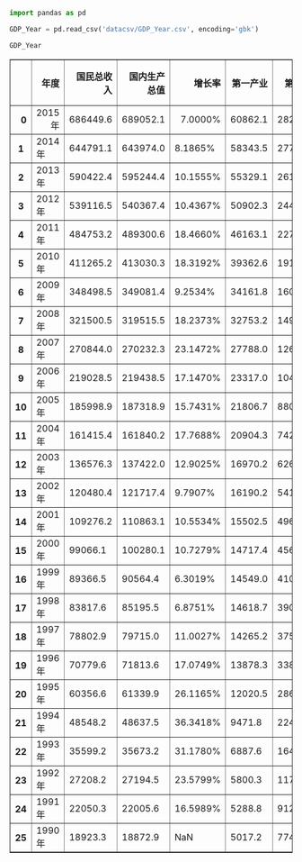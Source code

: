 

```python
import pandas as pd
```


```python
GDP_Year = pd.read_csv('datacsv/GDP_Year.csv', encoding='gbk')
```


```python
GDP_Year
```




<div>
<table border="1" class="dataframe">
  <thead>
    <tr style="text-align: right;">
      <th></th>
      <th nowrap>年度</th>
      <th>国民总收入</th>
      <th>国内生产总值</th>
      <th nowrap>增长率</th>
      <th nowrap>第一产业</th>
      <th nowrap>第二产业</th>
      <th nowrap>第三产业</th>
      <th>人均国内生产总值</th>
    </tr>
  </thead>
  <tbody>
    <tr style="text-align: right;">
      <th>0</th>
      <td>2015年</td>
      <td>686449.6</td>
      <td>689052.1</td>
      <td>7.0000%</td>
      <td>60862.1</td>
      <td>282040.3</td>
      <td>346149.7</td>
      <td>50251</td>
    </tr>
    <tr>
      <th>1</th>
      <td>2014年</td>
      <td>644791.1</td>
      <td>643974.0</td>
      <td>8.1865%</td>
      <td>58343.5</td>
      <td>277571.8</td>
      <td>308058.6</td>
      <td>47203</td>
    </tr>
    <tr>
      <th>2</th>
      <td>2013年</td>
      <td>590422.4</td>
      <td>595244.4</td>
      <td>10.1555%</td>
      <td>55329.1</td>
      <td>261956.1</td>
      <td>277959.3</td>
      <td>43852</td>
    </tr>
    <tr>
      <th>3</th>
      <td>2012年</td>
      <td>539116.5</td>
      <td>540367.4</td>
      <td>10.4367%</td>
      <td>50902.3</td>
      <td>244643.3</td>
      <td>244821.9</td>
      <td>40007</td>
    </tr>
    <tr>
      <th>4</th>
      <td>2011年</td>
      <td>484753.2</td>
      <td>489300.6</td>
      <td>18.4660%</td>
      <td>46163.1</td>
      <td>227038.8</td>
      <td>216098.6</td>
      <td>36403</td>
    </tr>
    <tr>
      <th>5</th>
      <td>2010年</td>
      <td>411265.2</td>
      <td>413030.3</td>
      <td>18.3192%</td>
      <td>39362.6</td>
      <td>191629.8</td>
      <td>182038.0</td>
      <td>30876</td>
    </tr>
    <tr>
      <th>6</th>
      <td>2009年</td>
      <td>348498.5</td>
      <td>349081.4</td>
      <td>9.2534%</td>
      <td>34161.8</td>
      <td>160171.7</td>
      <td>154747.9</td>
      <td>26222</td>
    </tr>
    <tr>
      <th>7</th>
      <td>2008年</td>
      <td>321500.5</td>
      <td>319515.5</td>
      <td>18.2373%</td>
      <td>32753.2</td>
      <td>149956.6</td>
      <td>136805.8</td>
      <td>24121</td>
    </tr>
    <tr>
      <th>8</th>
      <td>2007年</td>
      <td>270844.0</td>
      <td>270232.3</td>
      <td>23.1472%</td>
      <td>27788.0</td>
      <td>126633.6</td>
      <td>115810.7</td>
      <td>20505</td>
    </tr>
    <tr>
      <th>9</th>
      <td>2006年</td>
      <td>219028.5</td>
      <td>219438.5</td>
      <td>17.1470%</td>
      <td>23317.0</td>
      <td>104361.8</td>
      <td>91759.7</td>
      <td>16738</td>
    </tr>
    <tr>
      <th>10</th>
      <td>2005年</td>
      <td>185998.9</td>
      <td>187318.9</td>
      <td>15.7431%</td>
      <td>21806.7</td>
      <td>88084.4</td>
      <td>77427.8</td>
      <td>14368</td>
    </tr>
    <tr>
      <th>11</th>
      <td>2004年</td>
      <td>161415.4</td>
      <td>161840.2</td>
      <td>17.7688%</td>
      <td>20904.3</td>
      <td>74286.9</td>
      <td>66648.9</td>
      <td>12487</td>
    </tr>
    <tr>
      <th>12</th>
      <td>2003年</td>
      <td>136576.3</td>
      <td>137422.0</td>
      <td>12.9025%</td>
      <td>16970.2</td>
      <td>62697.4</td>
      <td>57754.4</td>
      <td>10666</td>
    </tr>
    <tr>
      <th>13</th>
      <td>2002年</td>
      <td>120480.4</td>
      <td>121717.4</td>
      <td>9.7907%</td>
      <td>16190.2</td>
      <td>54105.5</td>
      <td>51421.7</td>
      <td>9506</td>
    </tr>
    <tr>
      <th>14</th>
      <td>2001年</td>
      <td>109276.2</td>
      <td>110863.1</td>
      <td>10.5534%</td>
      <td>15502.5</td>
      <td>49660.7</td>
      <td>45700.0</td>
      <td>8717</td>
    </tr>
    <tr>
      <th>15</th>
      <td>2000年</td>
      <td>99066.1</td>
      <td>100280.1</td>
      <td>10.7279%</td>
      <td>14717.4</td>
      <td>45664.8</td>
      <td>39897.9</td>
      <td>7942</td>
    </tr>
    <tr>
      <th>16</th>
      <td>1999年</td>
      <td>89366.5</td>
      <td>90564.4</td>
      <td>6.3019%</td>
      <td>14549.0</td>
      <td>41080.9</td>
      <td>34934.5</td>
      <td>7229</td>
    </tr>
    <tr>
      <th>17</th>
      <td>1998年</td>
      <td>83817.6</td>
      <td>85195.5</td>
      <td>6.8751%</td>
      <td>14618.7</td>
      <td>39018.5</td>
      <td>31558.3</td>
      <td>6860</td>
    </tr>
    <tr>
      <th>18</th>
      <td>1997年</td>
      <td>78802.9</td>
      <td>79715.0</td>
      <td>11.0027%</td>
      <td>14265.2</td>
      <td>37546.0</td>
      <td>27903.8</td>
      <td>6481</td>
    </tr>
    <tr>
      <th>19</th>
      <td>1996年</td>
      <td>70779.6</td>
      <td>71813.6</td>
      <td>17.0749%</td>
      <td>13878.3</td>
      <td>33828.1</td>
      <td>24107.2</td>
      <td>5898</td>
    </tr>
    <tr>
      <th>20</th>
      <td>1995年</td>
      <td>60356.6</td>
      <td>61339.9</td>
      <td>26.1165%</td>
      <td>12020.5</td>
      <td>28677.5</td>
      <td>20641.9</td>
      <td>5091</td>
    </tr>
    <tr>
      <th>21</th>
      <td>1994年</td>
      <td>48548.2</td>
      <td>48637.5</td>
      <td>36.3418%</td>
      <td>9471.8</td>
      <td>22453.1</td>
      <td>16712.5</td>
      <td>4081</td>
    </tr>
    <tr>
      <th>22</th>
      <td>1993年</td>
      <td>35599.2</td>
      <td>35673.2</td>
      <td>31.1780%</td>
      <td>6887.6</td>
      <td>16473.1</td>
      <td>12312.6</td>
      <td>3027</td>
    </tr>
    <tr>
      <th>23</th>
      <td>1992年</td>
      <td>27208.2</td>
      <td>27194.5</td>
      <td>23.5799%</td>
      <td>5800.3</td>
      <td>11725.3</td>
      <td>9668.9</td>
      <td>2334</td>
    </tr>
    <tr>
      <th>24</th>
      <td>1991年</td>
      <td>22050.3</td>
      <td>22005.6</td>
      <td>16.5989%</td>
      <td>5288.8</td>
      <td>9129.8</td>
      <td>7587.0</td>
      <td>1912</td>
    </tr>
    <tr>
      <th>25</th>
      <td>1990年</td>
      <td>18923.3</td>
      <td>18872.9</td>
      <td>NaN</td>
      <td>5017.2</td>
      <td>7744.3</td>
      <td>6111.4</td>
      <td>1663</td>
    </tr>
  </tbody>
</table>
</div>


